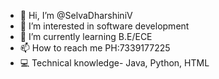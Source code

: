 - 👋 Hi, I’m @SelvaDharshiniV
- 👀 I’m interested in software development
- 🌱 I’m currently learning B.E/ECE 
- 📫 How to reach me PH:7339177225 
- 💻 Technical knowledge- Java, Python, HTML

<!---
SelvaDharshiniV/SelvaDharshiniV is a ✨ special ✨ repository because its `README.md` (this file) appears on your GitHub profile.
You can click the Preview link to take a look at your changes.
--->
